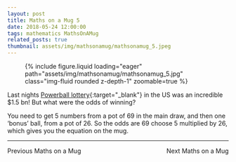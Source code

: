 ```yaml
---
layout: post
title: Maths on a Mug 5
date: 2018-05-24 12:00:00
tags: mathematics MathsOnAMug
related_posts: true
thumbnail: assets/img/mathsonamug/mathsonamug_5.jpeg
---
```


<div class="row mt-3">
    <div class="col-sm mt-3 mt-md-0">
        <figure>
            {% include figure.liquid loading="eager" path="assets/img/mathsonamug/mathsonamug_5.jpg" class="img-fluid rounded z-depth-1" zoomable=true %}
        </figure>
    </div>
</div>

Last nights [Powerball lottery](https://en.wikipedia.org/wiki/Powerball){:target="\_blank"} in the US was an incredible $1.5 bn! But what were the odds of winning?

You need to get 5 numbers from a pot of 69 in the main draw, and then one ‘bonus’ ball, from a pot of 26. So the odds are 69 choose 5 multiplied by 26, which gives you the equation on the mug.

<hr>

<div style="display: flex; justify-content: space-between; align-items: center;">
    <a href="https://seanelvidge.github.io/articles/2017/Maths_on_a_Mug_4/" style="text-decoration: none;">Previous Maths on a Mug</a>
    <a href="https://seanelvidge.github.io/articles/2018/Maths_on_a_Mug_6/" style="text-decoration: none;">Next Maths on a Mug</a>
</div>
